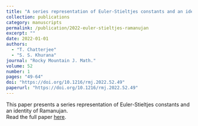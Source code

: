 ```yaml
---
title: "A series representation of Euler-Stieltjes constants and an identity of Ramanujan"
collection: publications
category: manuscripts
permalink: /publication/2022-euler-stieltjes-ramanujan
excerpt: ""
date: 2022-01-01
authors:
  - "T. Chatterjee"
  - "S. S. Khurana"
journal: "Rocky Mountain J. Math."
volume: 52
number: 1
pages: "49-64"
doi: "https://doi.org/10.1216/rmj.2022.52.49"
paperurl: "https://doi.org/10.1216/rmj.2022.52.49"
---
```

This paper presents a series representation of Euler-Stieltjes constants and an identity of Ramanujan.  
Read the full paper [here](https://doi.org/10.1216/rmj.2022.52.49).
